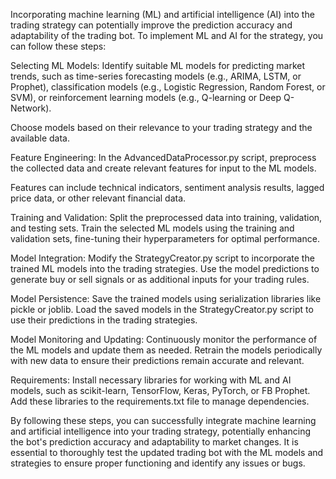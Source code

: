 Incorporating machine learning (ML) and artificial intelligence (AI) into the trading strategy can potentially improve the prediction accuracy and adaptability of the trading bot. To implement ML and AI for the strategy, you can follow these steps:

Selecting ML Models: Identify suitable ML models for predicting market trends, such as time-series forecasting models (e.g., ARIMA, LSTM, or Prophet), classification models (e.g., Logistic Regression, Random Forest, or SVM), or reinforcement learning models (e.g., Q-learning or Deep Q-Network). 

Choose models based on their relevance to your trading strategy and the available data.

Feature Engineering: In the AdvancedDataProcessor.py script, preprocess the collected data and create relevant features for input to the ML models. 

Features can include technical indicators, sentiment analysis results, lagged price data, or other relevant financial data.

Training and Validation: Split the preprocessed data into training, validation, and testing sets. Train the selected ML models using the training and validation sets, fine-tuning their hyperparameters for optimal performance.

Model Integration: Modify the StrategyCreator.py script to incorporate the trained ML models into the trading strategies. Use the model predictions to generate buy or sell signals or as additional inputs for your trading rules.

Model Persistence: Save the trained models using serialization libraries like pickle or joblib. Load the saved models in the StrategyCreator.py script to use their predictions in the trading strategies.

Model Monitoring and Updating: Continuously monitor the performance of the ML models and update them as needed. Retrain the models periodically with new data to ensure their predictions remain accurate and relevant.

Requirements: Install necessary libraries for working with ML and AI models, such as scikit-learn, TensorFlow, Keras, PyTorch, or FB Prophet. Add these libraries to the requirements.txt file to manage dependencies.

By following these steps, you can successfully integrate machine learning and artificial intelligence into your trading strategy, potentially enhancing the bot's prediction accuracy and adaptability to market changes. It is essential to thoroughly test the updated trading bot with the ML models and strategies to ensure proper functioning and identify any issues or bugs.